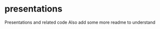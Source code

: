 presentations
=============

Presentations and related code
Also add some more readme to understand 
